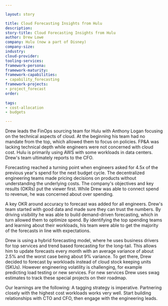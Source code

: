```yaml
---

layout: story

title: Cloud Forecasting Insights from Hulu
description:
story-title: Cloud Forecasting Insights from Hulu
author: Drew Lowe
company: Hulu (now a part of Disney)
company-size:
industry:
cloud-provider:
tooling-services:
framework-persona:
framework-maturity:
framework-capabilities:
- capability_forecasting
framework-projects:
- project_forecast
order:
 
tags:
- cost-allocation
- budgets

---
```


Drew leads the FinOps sourcing team for Hulu with Anthony Logan focusing on the technical aspects of cloud. At the beginning his team had no mandate from the top, which allowed them to focus on policies. FP&A was lacking technical depth while engineers were not concerned with cloud cost. Hulu is primarily using AWS with some workloads in data centers. Drew's team ultimately reports to the CFO.

Forecasting reached a turning point when engineers asked for 4.5x of the previous year's spend for the next budget cycle. The decentralized engineering teams made pricing decisions on products without understanding the underlying costs. The company's objectives and key results (OKRs) put the viewer first. While Drew was able to connect spend to revenue, he was concerned about over spending.

A key OKR around accuracy to forecast was added for all engineers. Drew's team started with good data and made sure they can trust the numbers. By driving visibility he was able to build demand-driven forecasting, which in turn allowed them to optimize spend. By identifying the top spending teams and learning about their workloads, his team were able to get the majority of the forecasts in line with expectations.

Drew is using a hybrid forecasting model, where he uses business drivers for top services and trend based forecasting for the long-tail. This allows him to update forecasts every month with an average variance of about 2.5% and the worst case being about 9% variance. To get there,  Drew decided to forecast by workloads instead of cloud stock keeping units (SKUs). However engineering volatility is challenging, for example predicting load testing or new services. For new services Drew uses swag estimates to track these special projects on their roadmap.

Our learnings are the following: A tagging strategy is imperative. Partnering closely with the highest cost workloads works very well. Start building relationships with CTO and CFO, then engage with the engineering leads.
